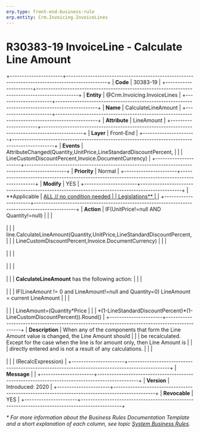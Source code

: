 ```yaml
---
erp.type: front-end-business-rule
erp.entity: Crm.Invoicing.InvoiceLines
---
```


# R30383-19 InvoiceLine - Calculate Line Amount
+----------------------+-----------------------------------------------------------------------------------------------+
| **Code**             | 30383-19                                                                                      |
+----------------------+-----------------------------------------------------------------------------------------------+
| **Entity**           | @Crm.Invoicing.InvoiceLines                                                                   |
+----------------------+-----------------------------------------------------------------------------------------------+
| **Name**             | CalculateLineAmount                                                                           |
+----------------------+-----------------------------------------------------------------------------------------------+
| **Attribute**        | LineAmount                                                                                    |
+----------------------+-----------------------------------------------------------------------------------------------+
| **Layer**            | Front-End                                                                                     |
+----------------------+-----------------------------------------------------------------------------------------------+
| **Events**           | AttributeChanged(Quantity,UnitPrice,LineStandardDiscountPercent,                              |
|                      | LineCustomDiscountPercent,Invoice.DocumentCurrency)                                           |
+----------------------+-----------------------------------------------------------------------------------------------+
| **Priority**         | Normal                                                                                        |
+----------------------+-----------------------------------------------------------------------------------------------+
| **Modify**           | YES                                                                                           |
+----------------------+-----------------------------------------------------------------------------------------------+
| **Applicable         | [ALL // no condition needed                                                                   |
| Legislations**       | ](xref:applicable-legislations)                                                               |
+----------------------+-----------------------------------------------------------------------------------------------+
| **Action**           | IF(UnitPrice!=null AND Quantity!=null)                                                        |
|                      | <br/><br/>                                                                                    |
|                      | line.CalculateLineAmount(Quantity,UnitPrice,LineStandardDiscountPercent,                      |
|                      | LineCustomDiscountPercent,Invoice.DocumentCurrency)                                           |
|                      | <br/><br/>                                                                                    |
|                      | <br/><br/>                                                                                    |
|                      | <br/><br/>                                                                                    |
|                      | **CalculateLineAmount** has the following action:                                             |
|                      | <br/><br/>                                                                                    |
|                      | IF(LineAmount != 0 and LineAmount!=null and Quantity=0) LineAmount = current LineAmount       |
|                      | <br/><br/>                                                                                    |
|                      | LineAmount=(Quantity\*Price                                                                   |
|                      | \*(1-LineStandardDiscountPercent)\*(1-LineCustomDiscountPercent)).Round()                     |
+----------------------+-----------------------------------------------------------------------------------------------+
| **Description**      | When any of the components that form the Line Amount value is changed, the Line Amount should |
|                      | be recalculated. Except for the case when the line is for amount only, then Line Amount is    |
|                      | directly entered and is not a result of any calculations.                                     |
|                      | <br/><br/>                                                                                    |
|                      | (RecalcExpression)                                                                            |
+----------------------+-----------------------------------------------------------------------------------------------+
| **Message**          |                                                                                               |
+----------------------+-----------------------------------------------------------------------------------------------+
| **Version**          | Introduced: 2020                                                                              |
+----------------------+-----------------------------------------------------------------------------------------------+
| **Revocable**        | YES                                                                                           |
+----------------------+-----------------------------------------------------------------------------------------------+

*\* For more information about the Business Rules Documentation Template and a short explanation of each column, see
topic [System Business Rules](../templates/template-description-system-business-rules.md).*
